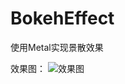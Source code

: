 # BokehEffect
使用Metal实现景散效果


效果图：
![效果图](https://upload-images.jianshu.io/upload_images/661949-52b4612486b0ba88.png?imageMogr2/auto-orient/strip%7CimageView2/2/w/665/format/webp)
